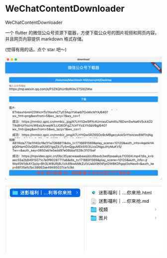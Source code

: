 # WeChatContentDownloader

WeChatContentDownloader

一个 flutter 的微信公众号资源下载器，方便下载公众号的图片视频和网页内容，并且网页内容提供 markdown 格式存储。

(觉得有用的话，点个 star 吧～)

![Alt Text](img/1.png)

![Alt Text](img/img.png)